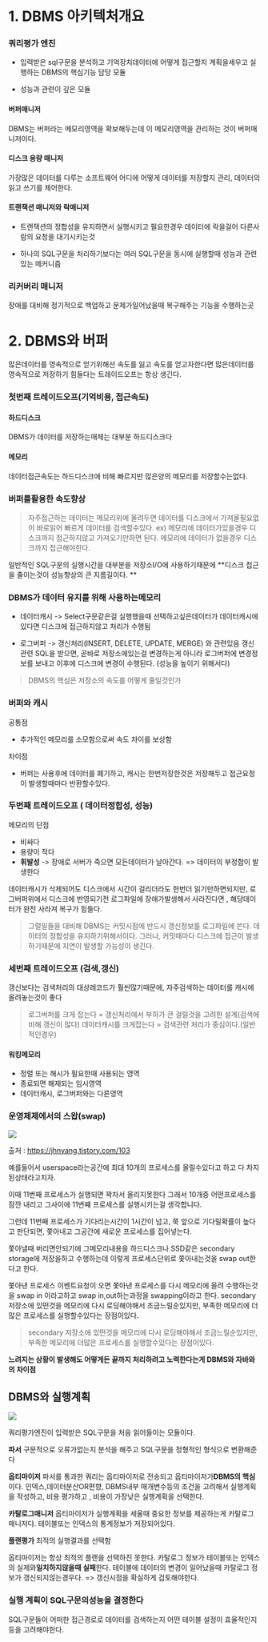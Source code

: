 
# 1. DBMS 아키텍처개요


### 쿼리평가 엔진
- 입력받은 sql구문을 분석하고 기억장치데이터에 어떻게 접근할지 계획을세우고 실행하는 DBMS의 핵심기능 담당 모듈

- 성능과 관련이 깊은 모듈


#### 버퍼매니저

DBMS는 버퍼라는 메모리영역을 확보해두는데 이 메모리영역을 관리하는 것이 버퍼매니저이다.

#### 디스크 용량 매니저 
가장많은 데이터를 다루는 소프트웨어
어디에 어떻게 데이터를 저장할지 관리, 데이터의 읽고 쓰기를 제어한다. 


#### 트랜잭션 매니저와 락매니저

- 트랜잭션의 정합성을 유지하면서 실행시키고 필요한경우 데이터에 락을걸어 다른사람의 요청을 대기시키는것

- 하나의 SQL구문을 처리하기보다는 여러 SQL구문을 동시에 실행할때 성능과 관련있는 메커니즘 



### 리커버리 매니저

장애를 대비해 정기적으로 백업하고 문제가일어났을때 복구해주는 기능을 수행하는곳 


# 2. DBMS와 버퍼

많은데이터를 영속적으로 얻기위해선 속도를 잃고
속도를 얻고자한다면 많은데이터를 영속적으로 저장하기 힘들다는 트레이드오프는 항상 생긴다. 

### 첫번째 트레이드오프(기억비용, 접근속도)

#### 하드디스크

DBMS가 데이터를 저장하는매체는 대부분 하드디스크다


#### 메모리
데이터접근속도는 하드디스크에 비해 빠르지만 많은양의 메모리를 저장할수는없다. 

### 버퍼를활용한 속도향상

> 자주접근하는 데이터는 메모리위에 올려두면 데이터를 디스크에서 가져올필요없이 바로읽어 빠르게 데이터를 검색할수있다.
ex) 메모리에 데이터가있을경우 디스크까지 접근하지않고 가져오기만하면 된다.
메모리에 데이터가 없을경우 디스크까지 접근해야한다.

일반적인 SQL구문의 실행시간을 대부분을 저장소I/O에 사용하기때문에
**디스크 접근을 줄이는것이 성능향상의 큰 지름길이다.
**






### DBMS가 데이터 유지를 위해 사용하는메모리

- 데이터캐시
-> Select구문같은걸 실행했을때 선택하고싶은데이터가 데이터캐시에있다면 디스크에 접근하지않고 처리가 수행됨 

- 로그버퍼
-> 갱신처리(INSERT, DELETE, UPDATE, MERGE) 와 관련있음
갱신관련 SQL을 받으면, 곧바로 저장소에있는걸 변경하는게 아니라 로그버퍼에 변경정보를 보내고 이후에 디스크에 변경이 수행된다.
(성능을 높이기 위해서다)

> DBMS의 핵심은 저장소의 속도를 어떻게 줄일것인가

### 버퍼와 캐시

공통점 
- 추가적인 메모리를 소모함으로써 속도 차이를 보상함

차이점
- 버퍼는 사용후에 데이터를 폐기하고, 캐시는 한번저장한것은 저장해두고 접근요청이 발생할때마다 반환할수있다. 

### 두번째 트레이드오프 ( 데이터정합성, 성능)

메모리의 단점
- 비싸다
- 용량이 적다
- **휘발성**
-> 장애로 서버가 죽으면 모든데이터가 날아간다. 
=> 데이터의 부정합이 발생한다


데이터캐시가 삭제되어도 디스크에서 시간이 걸리더라도 한번더 읽기만하면되지만,
로그버퍼위에서 디스크에 반영되기전 로그파일에 장애가발생해서 사라진다면 , 해당데이터가 완전 사라져 복구가 힘들다.

> 그럴일들을 대비해 DBMS는 커밋시점에  반드시 갱신정보를 로그파일에 쓴다.
데이터의 정합성을 유지하기위해서이다. 
그러나, 커밋때마다 디스크에 접근이 발생하기때문에 지연이 발생할 가능성이 생긴다.




### 세번째 트레이드오프 (검색,갱신)

갱신보다는 검색처리의 대상레코드가 훨씬많기때문에, 자주검색하는 데이터를 캐시에 올려놓는것이 좋다 

> 로그버퍼를 크게 잡는다 = 갱신처리에서 부하가 큰 걸릴것을 고려한 설계(검색에 비해 갱신이 많다)
데이터캐시를 크게잡는다 = 검색관련 처리가 중심이다.(일반적인경우)

#### 워킹메모리

- 정렬 또는 해시가 필요한때 사용되는 영역
- 종료되면 해제되는 임시영역
- 데이터캐시, 로그버퍼와는 다른영역 

### 운영체제에서의  스왑(swap)

![](https://media.vlpt.us/images/dudwls0505/post/13c3ebc8-03b3-4fb4-9d1d-98a1df89da2f/image.png)

출처 : https://jhnyang.tistory.com/103

예를들어서 userspace라는공간에 최대 10개의 프로세스를 올릴수있다고 하고 다 차지된상태라고치자.

이때 11번째 프로세스가 실행되면 꽉차서 올리지못한다
그래서 10개중 어떤프로세스를 잠깐 내리고 그사이에 11번쨰 프로세스를 실행시키는걸 생각합니다.

그런데 11번째 프로세스가 기다리는시간이 1시간이 넘고, 쭉 앞으로 기다릴확률이 높다고 판단되면,  쫓아내고 그공간에 새로운 프로세스를 집어넣는다.

쫓아낼때 버리면안되기에 그메모리내용을 하드디스크나 SSD같은 secondary storage에 저장을하고 수행하는데 이렇게 프로세스단위로 쫓아내는것을 swap out한다고 한다.

쫓아낸 프로세스 이벤트요청이 오면 쫓아낸 프로세스를 다시 메모리에 올려 수행하는것을 swap in 이라고하고 swap in,out하는과정을 swapping이라고 한다. 
secondary 저장소에 있떤것을 메모리에 다시 로딩해야해서 조금느릴순있지만, 부족한 메모리에 더많은 프로세스를 실행할수있다는 장점이있다.



> secondary 저장소에 있떤것을 메모리에 다시 로딩해야해서 조금느릴순있지만, 부족한 메모리에 더많은 프로세스를 실행할수있다는 장점이있다.





**느려지는 상황이 발생해도 어떻게든 끝까지 처리하려고 노력한다는게 DBMS와 자바와의 차이점**

## DBMS와 실행계획


![](https://media.vlpt.us/images/dudwls0505/post/791aa3e4-392c-4122-9569-7570fb0ebd5d/image.png)

쿼리평가엔진이 입력받은 SQL구문을 처음 읽어들이는 모듈이다.

**파서**
구문적으로 오류가없는지 분석을 해주고
SQL구문을 정형적인 형식으로 변환해준다


**옵티마이저**
파서를 통과한 쿼리는 옵티마이저로 전송되고 옵티마이저가**DBMS의 핵심**이다.
인덱스,데이터분산OR편향, DBMS내부 매개변수등의 조건을 고려해서 실행계획을 작성하고, 비용 평가하고 ,  비용이 가장낮은 실행계획을 선택한다. 


**카탈로그매니저**
옵티마이저가 실행계획을 세울때 중요한 정보를 제공하는게 카탈로그 매니저다.
테이블또는 인덱스의 통계정보가 저장되어있다. 


**플랜평가**
최적의 실행결과를 선택함 


옵티마이저는 항상 최적의 플랜을 선택하진 못한다.
카탈로그 정보가 테이블또는 인덱스의 실제와**일치하지않을때 실패**한다.
테이블에 데이터의 변경이 일어났을때 카탈로그 정보가 갱신되지않는경우다.
=> 갱신시점을 확실하게 검토해야한다.


### 실행 계획이 SQL구문의성능을 결정한다

SQL구문들이 어떠한 접근경로로 데이터를 검색하는지 
어떤 테이블 설정이 효율적인지등을 고려해야한다. 
